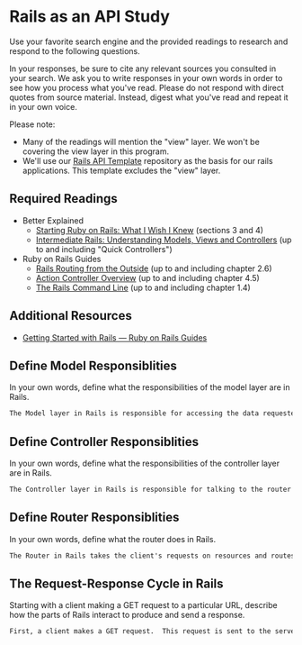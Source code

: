 # Rails as an API Study

Use your favorite search engine and the provided readings to research and
respond to the following questions.

In your responses, be sure to cite any relevant sources you consulted in your
search. We ask you to write responses in your own words in order to see how you
process what you've read. Please do not respond with direct quotes from source
material. Instead, digest what you've read and repeat it in your own voice.

Please note:

-   Many of the readings will mention the "view" layer. We won't be covering the
    view layer in this program.
-   We'll use our [Rails API Template](https://github.com/ga-wdi-boston/rails-api-template)
    repository as the basis for our rails applications.
    This template excludes the "view" layer.

## Required Readings

-   Better Explained
    -   [Starting Ruby on Rails: What I Wish I Knew](http://betterexplained.com/articles/starting-ruby-on-rails-what-i-wish-i-knew/)
        (sections 3 and 4)
    -   [Intermediate Rails: Understanding Models, Views and Controllers](http://betterexplained.com/articles/intermediate-rails-understanding-models-views-and-controllers/)
        (up to and including "Quick Controllers")
-   Ruby on Rails Guides
    -   [Rails Routing from the Outside](http://guides.rubyonrails.org/routing.html)
        (up to and including chapter 2.6)
    -   [Action Controller Overview](http://guides.rubyonrails.org/action_controller_overview.html)
        (up to and including chapter 4.5)
    -   [The Rails Command Line](http://guides.rubyonrails.org/command_line.html)
        (up to and including chapter 1.4)

## Additional Resources

-   [Getting Started with Rails — Ruby on Rails Guides](http://guides.rubyonrails.org/getting_started.html)

## Define Model Responsiblities

In your own words, define what the responsibilities of the model layer are in
Rails.

```md
The Model layer in Rails is responsible for accessing the data requested by the user.  It takes the request from the controller and talks to the database.  It does whatever action it is told to do by the controller on the database, then sends the response back to the controller as a string.
```

## Define Controller Responsiblities

In your own words, define what the responsibilities of the controller layer are
in Rails.

```md
The Controller layer in Rails is responsible for talking to the router and taking the request given by the user.  It takes the request and tells the appropriate model what data to access and what action to perform on it.  It sends the response it gets back to the client.
```

## Define Router Responsiblities

In your own words, define what the router does in Rails.

```md
The Router in Rails takes the client's requests on resources and routes them to the proper controller.  It essentially organizes the requests for the controller so that the controller can continue the request as fast as possible.
```

## The Request-Response Cycle in Rails

Starting with a client making a GET request to a particular URL, describe how
the parts of Rails interact to produce and send a response.

```md
First, a client makes a GET request.  This request is sent to the server and is first picked up by the router.  The router organizes the request or requests and sends them to the appropriate controller.  The controller then tells the appropriate models what data to access and what actions to perform on it.  The Model then accesses the databases and performs the appropriate actions as dictated by the controller.  It then sends a response string to the controller, which sends the response to the client.  
```
